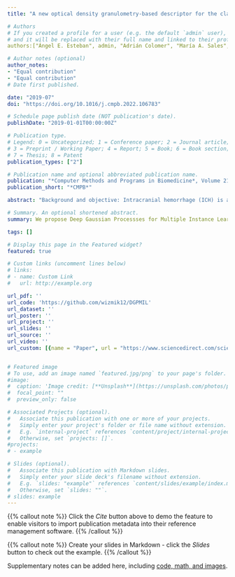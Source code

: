 ```yaml
---
title: "A new optical density granulometry-based descriptor for the classification of prostate histological images using shallow and deep Gaussian processes"

# Authors
# If you created a profile for a user (e.g. the default `admin` user), write the username (folder name) here 
# and it will be replaced with their full name and linked to their profile.
authors:["Ángel E. Esteban", admin, "Adrián Colomer", "María A. Sales", "Rafael Molina", "Valery Naranjo"]

# Author notes (optional)
author_notes:
- "Equal contribution"
- "Equal contribution"
# Date first published.

date: "2019-07"
doi: "https://doi.org/10.1016/j.cmpb.2022.106783"

# Schedule page publish date (NOT publication's date).
publishDate: "2019-01-01T00:00:00Z"

# Publication type.
# Legend: 0 = Uncategorized; 1 = Conference paper; 2 = Journal article;
# 3 = Preprint / Working Paper; 4 = Report; 5 = Book; 6 = Book section;
# 7 = Thesis; 8 = Patent
publication_types: ["2"]

# Publication name and optional abbreviated publication name.
publication: "*Computer Methods and Programs in Biomedicine*, Volume 219, June 2022, 106783"
publication_short: "*CMPB*"

abstract: "Background and objective: Intracranial hemorrhage (ICH) is a life-threatening emergency that can lead to brain damage or death, with high rates of mortality and morbidity. The fast and accurate detection of ICH is important for the patient to get an early and efficient treatment. To improve this diagnostic process, the application of Deep Learning (DL) models on head CT scans is an active area of research. Although promising results have been obtained, many of the proposed models require slice-level annotations by radiologists, which are costly and time-consuming. Methods: We formulate the ICH detection as a problem of Multiple Instance Learning (MIL) that allows training with only scan-level annotations. We develop a new probabilistic method based on Deep Gaussian Processes (DGP) that is able to train with this MIL setting and accurately predict ICH at both slice- and scan-level. The proposed DGPMIL model is able to capture complex feature relations by using multiple Gaussian Process (GP) layers, as we show experimentally. Results: To highlight the advantages of DGPMIL in a general MIL setting, we first conduct several controlled experiments on the MNIST dataset. We show that multiple GP layers outperform one-layer GP models, especially for complex feature distributions. For ICH detection experiments, we use two public brain CT datasets (RSNA and CQ500). We first train a Convolutional Neural Network (CNN) with an attention mechanism to extract the image features, which are fed into our DGPMIL model to perform the final predictions. The results show that DGPMIL model outperforms VGPMIL as well as the attention-based CNN for MIL and other state-of-the-art methods for this problem. The best performing DGPMIL model reaches an AUC-ROC of 0.957 (resp. 0.909) and an AUC-PR of 0.961 (resp. 0.889) on the RSNA (resp. CQ500) dataset. Conclusion: The competitive performance at slice- and scan-level shows that DGPMIL model provides an accurate diagnosis on slices without the need for slice-level annotations by radiologists during training. As MIL is a common problem setting, our model can be applied to a broader range of other tasks, especially in medical image classification, where it can help the diagnostic process."

# Summary. An optional shortened abstract.
summary: We propose Deep Gaussian Processses for Multiple Instance Learning.

tags: []

# Display this page in the Featured widget?
featured: true

# Custom links (uncomment lines below)
# links:
# - name: Custom Link
#   url: http://example.org

url_pdf: ''
url_code: 'https://github.com/wizmik12/DGPMIL'
url_dataset: ''
url_poster: ''
url_project: ''
url_slides: ''
url_source: ''
url_video: ''
url_custom: [{name = "Paper", url = "https://www.sciencedirect.com/science/article/pii/S0169260722001699"}]


# Featured image
# To use, add an image named `featured.jpg/png` to your page's folder. 
#image:
#  caption: 'Image credit: [**Unsplash**](https://unsplash.com/photos/pLCdAaMFLTE)'
#  focal_point: ""
#  preview_only: false

# Associated Projects (optional).
#   Associate this publication with one or more of your projects.
#   Simply enter your project's folder or file name without extension.
#   E.g. `internal-project` references `content/project/internal-project/index.md`.
#   Otherwise, set `projects: []`.
#projects:
# - example

# Slides (optional).
#   Associate this publication with Markdown slides.
#   Simply enter your slide deck's filename without extension.
#   E.g. `slides: "example"` references `content/slides/example/index.md`.
#   Otherwise, set `slides: ""`.
# slides: example
---
```


{{% callout note %}}
Click the *Cite* button above to demo the feature to enable visitors to import publication metadata into their reference management software.
{{% /callout %}}

{{% callout note %}}
Create your slides in Markdown - click the *Slides* button to check out the example.
{{% /callout %}}

Supplementary notes can be added here, including [code, math, and images](https://wowchemy.com/docs/writing-markdown-latex/).
